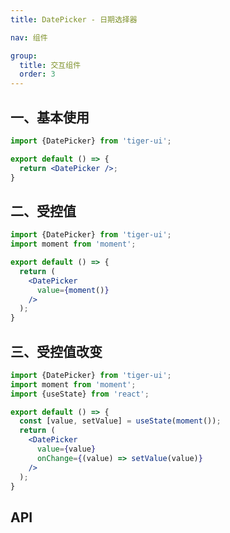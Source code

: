 ```yaml
---
title: DatePicker - 日期选择器

nav: 组件

group:
  title: 交互组件
  order: 3
---
```


## 一、基本使用
```jsx
import {DatePicker} from 'tiger-ui';

export default () => {
  return <DatePicker />;
}
```

## 二、受控值
```jsx
import {DatePicker} from 'tiger-ui';
import moment from 'moment';

export default () => {
  return (
    <DatePicker
      value={moment()}
    />
  );
}
```

## 三、受控值改变

```jsx
import {DatePicker} from 'tiger-ui';
import moment from 'moment';
import {useState} from 'react';

export default () => {
  const [value, setValue] = useState(moment());
  return (
    <DatePicker
      value={value}
      onChange={(value) => setValue(value)}
    />
  );
}
```

## API
<API id="DatePicker"></API>
